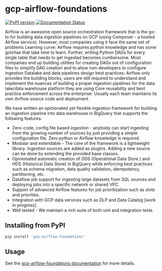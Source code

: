 # gcp-airflow-foundations
[![PyPI version](https://badge.fury.io/py/gcp-airflow-foundations.svg)](https://badge.fury.io/py/gcp-airflow-foundations) [![Documentation Status](https://readthedocs.org/projects/gcp-airflow-foundations/badge/?version=feature-read-the-docs)](https://gcp-airflow-foundations.readthedocs.io/en/feature-read-the-docs/?badge=feature-read-the-docs)

Airflow is an awesome open source orchestration framework that is the go-to for building data ingestion pipelines on GCP (using Composer - a hosted AIrflow service). However, most companies using it face the same set of problems 
Learning curve: Airflow requires python knowledge and has some gotchas that take time to learn. Further, writing Python DAGs for every single table that needs to get ingested becomes cumbersome. Most companies end up building utilities for creating DAGs out of configuration files to simplify DAG creation and to allow non-developers to configure ingestion
Datalake and data pipelines design best practices: Airflow only provides the building blocks, users are still required to understand and implement the nuances of building a proper ingestion pipelines for the data lake/data warehouse platform they are using 
Core reusability and best practice enforcement across the enterprise: Usually each team maintains its own Airflow source code and deployment

We have written an opinionated yet flexible ingestion framework for building an ingestion pipeline into data warehouse in BigQuery that supports the following features:

- Zero-code, config file based ingestion - anybody can start ingesting from the growing number of sources by just providing a simple configuration file. Zero python or Airflow knowledge is required.
- Modular and extendable - The core of the framework is a lightweight library. Ingestion sources are added as plugins. Adding a new source can be done by extending the provided base classes.
- Opinionated automatic creation of  ODS (Operational Data Store ) and HDS (Historical Data Store) in BigQuery while enforcing best practices such as schema migration, data quality validation, idempotency, partitioning, etc.
- Dataflow job support for ingesting large datasets from SQL sources and deploying jobs into a specific network or shared VPC.
- Support of advanced Airflow features for job prioritization such as slots and priorities.
- Integration with GCP data services such as DLP and Data Catalog [work in progress].
- Well tested - We maintain a rich suite of both unit and integration tests.

## Installing from PyPI
```bash
pip install 'gcp-airflow-foundations'
```

## Usage
See the [gcp-airflow-foundations documentation](https://gcp-airflow-foundations.readthedocs.io/en/feature-read-the-docs/index.html) for more details.
